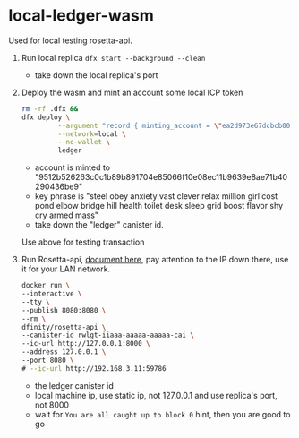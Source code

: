 # local-ledger-wasm
Used for local testing rosetta-api.

1. Run local replica
   `dfx start --background --clean`

   - take down the local replica's port
2. Deploy the wasm and mint an account some local ICP token
   
   ```bash
   rm -rf .dfx &&
   dfx deploy \
            --argument "record { minting_account = \"ea2d973e67dcbcb00f1cfb36d05d600eef68c7513c18dac8ef52d165c1d38c36\"; initial_values = vec { record { \"9512b526263c0c1b89b891704e85066f10e08ec11b9639e8ae71b40290436be9\"; record { e8s = 18446744073709551615 } } }; max_message_size_bytes = null; transaction_window = null; archive_options = null; send_whitelist = vec {}}" \
            --network=local \
            --no-wallet \
            ledger
    ```

    - account is minted to "9512b526263c0c1b89b891704e85066f10e08ec11b9639e8ae71b40290436be9"
    - key phrase is "steel obey anxiety vast clever relax million girl cost pond elbow bridge hill health toilet desk sleep grid boost flavor shy cry armed mass"
    - take down the "ledger" canister id.

    Use above for testing transaction

3. Run Rosetta-api, [document here](https://sdk.dfinity.org/docs/integration/ledger-quick-start.html), pay attention to the IP down there, use it for your LAN network.
    

    ```bash
    docker run \
    --interactive \
    --tty \
    --publish 8080:8080 \
    --rm \
    dfinity/rosetta-api \
    --canister-id rwlgt-iiaaa-aaaaa-aaaaa-cai \
    --ic-url http://127.0.0.1:8000 \
    --address 127.0.0.1 \
    --port 8080 \
    # --ic-url http://192.168.3.11:59786
    ```

    - the ledger canister id
    - local machine ip, use static ip, not 127.0.0.1 and use replica's port, not 8000
    - wait for `You are all caught up to block 0` hint, then you are good to go
